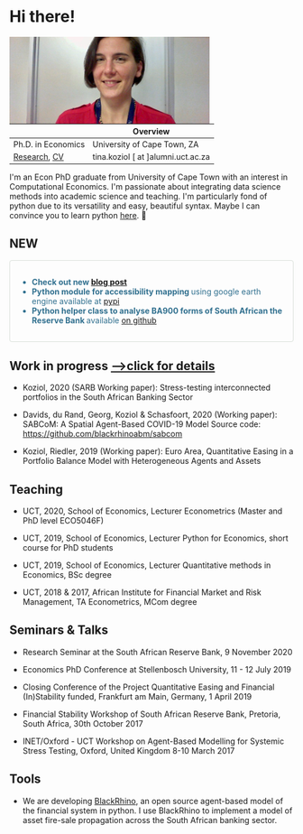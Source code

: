   

# Hi there!
 <!-- <img style="float: right;" width="300" alt="" src="pics/bandtk.png"/> -->
  <img style="float: left;" width="355" alt="" src="pics/bandtk.png"/>
 
 |   |  Overview |   
| --- | ----------- |     
| Ph.D. in Economics  |   University of Cape Town, ZA |  
| [Research](research.md), [CV](cv.md) | tina.koziol [ at ]alumni.uct.ac.za  |   

I'm an Econ PhD graduate from University of Cape Town with an interest in Computational Economics. 
I'm passionate about integrating data science methods into academic science and teaching.                                                                                                         I'm particularly fond of python due to its versatility and easy, beautiful syntax. 
Maybe I can convince you to learn python [here](python.md). 🤗 

 
 

## NEW
<!--  
 <div class="fyi">
 
  ddd
 
</div> -->


<div style="padding: 15px; border: 1px solid transparent; border-color: transparent; margin-bottom: 20px; border-radius: 4px; color: #31708f; background-color: ; border-color:#D8DED8;">
	<div class="linelist">
    <ul>
        <li> <b>  Check out new <a href="/blog/2020/cost/"> blog post</a> </b> </li>
        <li><b>Python module for accessibility mapping </b>  using google earth engine available at   <a href="https://pypi.org/project/geogems/">pypi</a></li>
        <li> <b>Python helper class to analyse BA900 forms of South African the Reserve Bank
 </b>  available   <a href="https://github.com/t1nak/ba900/">on github</a> </li>
    </ul>
</div>
</div>


## Work in progress [-->click for details](research.md)

- Koziol, 2020 (SARB Working paper):  Stress-testing interconnected portfolios in the South African Banking Sector

-  Davids, du Rand, Georg, Koziol & Schasfoort, 2020 (Working paper): SABCoM: A Spatial Agent-Based COVID-19 Model  Source code: https://github.com/blackrhinoabm/sabcom

- Koziol, Riedler, 2019 (Working paper): Euro Area, Quantitative Easing in a Portfolio Balance Model with Heterogeneous Agents and Assets



## Teaching 

- UCT, 2020, School of Economics,  Lecturer Econometrics (Master and PhD level ECO5046F) 

- UCT,  2019, School of Economics,  Lecturer Python for Economics, short course for PhD students

- UCT,  2019, School of Economics,  Lecturer Quantitative methods in Economics, BSc degree

- UCT,  2018 & 2017, African Institute for Financial Market and Risk Management, TA Econometrics, MCom degree 


## Seminars & Talks

- Research Seminar at the South African Reserve Bank, 9 November 2020

- Economics PhD Conference at Stellenbosch University, 11 - 12 July 2019

- Closing Conference of the Project Quantitative Easing and Financial (In)Stability funded, Frankfurt am Main, Germany, 1 April  2019

- Financial Stability Workshop of South African Reserve Bank, Pretoria, South Africa, 30th October 2017 

- INET/Oxford - UCT Workshop on Agent-Based Modelling for Systemic Stress Testing, Oxford, United Kingdom 8-10 March 2017


## Tools

- We are developing [BlackRhino](https://github.com/blackrhinoabm/BlackRhino), an open source agent-based model of the financial system in python. I use BlackRhino to implement a model of asset fire-sale propagation across the South African banking sector.    

 